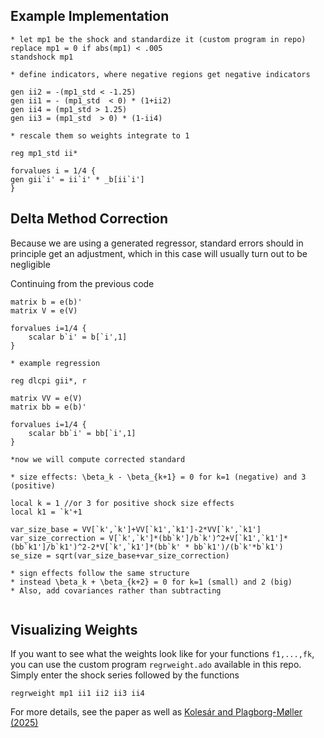 ## Example Implementation 

```
* let mp1 be the shock and standardize it (custom program in repo)
replace mp1 = 0 if abs(mp1) < .005
standshock mp1 

* define indicators, where negative regions get negative indicators

gen ii2 = -(mp1_std < -1.25)
gen ii1 = - (mp1_std  < 0) * (1+ii2)
gen ii4 = (mp1_std > 1.25)
gen ii3 = (mp1_std  > 0) * (1-ii4)

* rescale them so weights integrate to 1

reg mp1_std ii*

forvalues i = 1/4 {
gen gii`i' = ii`i' * _b[ii`i']
}

```

## Delta Method Correction

Because we are using a generated regressor, standard errors should in principle get an adjustment, which in this case will usually turn out to be negligible 

Continuing from the previous code 

```
matrix b = e(b)'
matrix V = e(V)

forvalues i=1/4 {
	scalar b`i' = b[`i',1]
}

* example regression

reg dlcpi gii*, r

matrix VV = e(V)
matrix bb = e(b)'

forvalues i=1/4 {
	scalar bb`i' = bb[`i',1]
}

*now we will compute corrected standard 

* size effects: \beta_k - \beta_{k+1} = 0 for k=1 (negative) and 3 (positive)

local k = 1 //or 3 for positive shock size effects
local k1 = `k'+1

var_size_base = VV[`k',`k']+VV[`k1',`k1']-2*VV[`k',`k1']
var_size_correction = V[`k',`k']*(bb`k']/b`k')^2+V[`k1',`k1']*(bb`k1']/b`k1')^2-2*V[`k',`k1']*(bb`k' * bb`k1')/(b`k'*b`k1')
se_size = sqrt(var_size_base+var_size_correction)

* sign effects follow the same structure
* instead \beta_k + \beta_{k+2} = 0 for k=1 (small) and 2 (big)
* Also, add covariances rather than subtracting 


```

## Visualizing Weights 

If you want to see what the weights look like for your functions `f1,...,fk`, you can use the custom program `regrweight.ado` available in this repo. Simply enter the shock series followed by the functions 
```
regrweight mp1 ii1 ii2 ii3 ii4
```
For more details, see the paper as well as [Kolesár and Plagborg-Møller (2025)](https://www.mikkelpm.com/files/nonlinear_causal.pdf)
